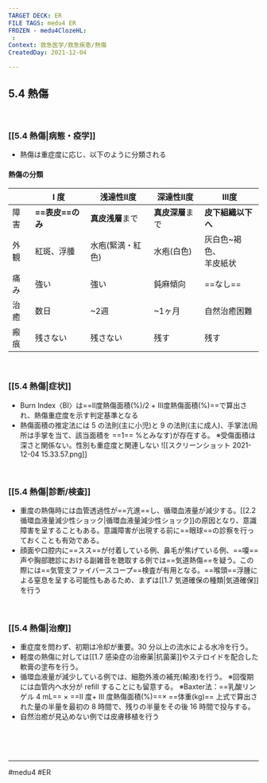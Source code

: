 ```yaml
---
TARGET DECK: ER
FILE TAGS: medu4 ER
FROZEN - medu4ClozeHL:
 : 
Context: 救急医学/救急疾患/熱傷
CreatedDay: 2021-12-04

---
```


## 5.4 熱傷

<br>

### [[5.4 熱傷|病態・疫学]]
* 熱傷は重症度に応じ、以下のように分類される
#### 熱傷の分類
| | Ⅰ 度|浅達性Ⅱ度|深達性Ⅱ度|Ⅲ度|
|---|---|---|---|---|
|障害|**==表皮==のみ**|**真皮浅層**まで|**真皮深層**まで|**皮下組織以下へ**|
|外観|紅斑、浮腫|水疱(緊満・紅色)|水疱(白色)|灰白色~褐色、<br>羊皮紙状|
|痛み|強い|強い|鈍麻傾向|==なし==|
|治癒|数日|~2週|~1ヶ月|自然治癒困難|
|瘢痕|残さない|残さない|残す|残す|
<!--ID: 1640349419010-->





<br>

### [[5.4 熱傷|症状]]
* Burn Index〈BI〉は==Ⅱ度熱傷面積(%)/2 + Ⅲ度熱傷面積(%)==で算出され、熱傷重症度を示す判定基準となる
* 熱傷面積の推定法には 5 の法則(主に小児)と 9 の法則(主に成人)、手掌法(局所は手掌を当て、該当面積を ==1== %とみなす)が存在する。
 ※受傷面積は深さと関係ない。性別も重症度と関連しない
![[スクリーンショット 2021-12-04 15.33.57.png]]
<!--ID: 1640349419027-->




<br>

### [[5.4 熱傷|診断/検査]]
* 重度の熱傷時には血管透過性が==亢進==し、循環血液量が減少する。[[2.2 循環血液量減少性ショック|循環血液量減少性ショック]]の原因となり、意識障害を呈することもある。意識障害が出現する前に==眼球==の診察を行っておくことも有効である。
* 顔面や口腔内に==スス==が付着している例、鼻毛が焦げている例、==嗄==声や胸部聴診における副雑音を聴取する例では==気道熱傷==を疑う。この際には==気管支ファイバースコープ==検査が有用となる。==喉頭==浮腫による窒息を呈する可能性もあるため、まずは[[1.7 気道確保の種類|気道確保]]を行う
<!--ID: 1640349419043-->





<br>

### [[5.4 熱傷|治療]]
* 重症度を問わず、初期は冷却が重要。30 分以上の流水による水冷を行う。
* 軽度の熱傷に対しては[[1.7 感染症の治療薬|抗菌薬]]やステロイドを配合した軟膏の塗布を行う。
* 循環血液量が減少している例では、細胞外液の補充(輸液)を行う。
 ※回復期には血管内へ水分が refill することにも留意する。
 ※Baxter法：==乳酸リンゲル 4 mL== × ==II 度+ III 度熱傷面積(%)==× ==体重(kg)==
  上式で算出された量の半量を最初の 8 時間で、残りの半量をその後 16 時間で投与する。
* 自然治癒が見込めない例では皮膚移植を行う
<!--ID: 1640349419059-->




<br><br><br>

---
#medu4 #ER 
